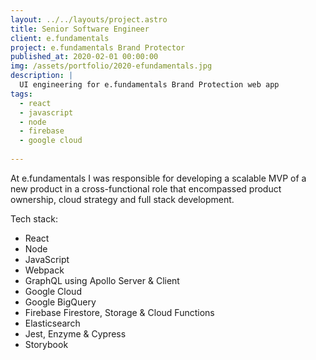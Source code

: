 ```yaml
---
layout: ../../layouts/project.astro
title: Senior Software Engineer
client: e.fundamentals
project: e.fundamentals Brand Protector
published_at: 2020-02-01 00:00:00
img: /assets/portfolio/2020-efundamentals.jpg
description: |
  UI engineering for e.fundamentals Brand Protection web app
tags:
  - react
  - javascript
  - node
  - firebase
  - google cloud
  
---
```


At e.fundamentals I was responsible for developing a scalable MVP of a new product in a cross-functional role that encompassed product ownership, cloud strategy and full stack development.

Tech stack:

- React
- Node
- JavaScript
- Webpack
- GraphQL using Apollo Server & Client
- Google Cloud
- Google BigQuery
- Firebase Firestore, Storage & Cloud Functions
- Elasticsearch
- Jest, Enzyme & Cypress
- Storybook
